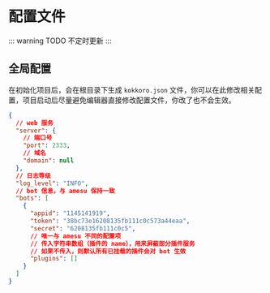 # 配置文件

::: warning TODO
不定时更新
:::

## 全局配置

在初始化项目后，会在根目录下生成 `kokkoro.json` 文件，你可以在此修改相关配置，项目启动后尽量避免编辑器直接修改配置文件，你改了也不会生效。

```json
{
  // web 服务
  "server": {
    // 端口号
    "port": 2333,
    // 域名
    "domain": null
  },
  // 日志等级
  "log_level": "INFO",
  // bot 信息，与 amesu 保持一致
  "bots": [
    {
      "appid": "1145141919",
      "token": "38bc73e16208135fb111c0c573a44eaa",
      "secret": "6208135fb111c0c5",
      // 唯一与 amesu 不同的配置项
      // 传入字符串数组（插件的 name），用来屏蔽部分插件服务
      // 如果不传入，则默认所有已挂载的插件会对 bot 生效
      "plugins": []
    }
  ]
}
```
